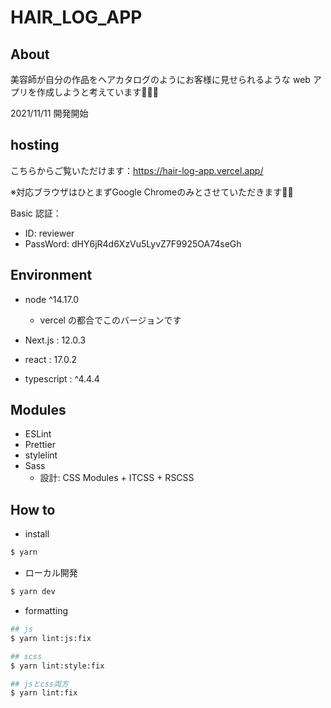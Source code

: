 # HAIR_LOG_APP

## About

美容師が自分の作品をヘアカタログのようにお客様に見せられるような web アプリを作成しようと考えています💇‍♂️💈

2021/11/11 開発開始


## hosting

こちらからご覧いただけます：https://hair-log-app.vercel.app/

※対応ブラウザはひとまずGoogle  Chromeのみとさせていただきます🙇‍♂️

Basic 認証：

- ID: reviewer
- PassWord: dHY6jR4d6XzVu5LyvZ7F9925OA74seGh

## Environment

- node ^14.17.0

  - vercel の都合でこのバージョンです

- Next.js : 12.0.3
- react : 17.0.2
- typescript : ^4.4.4

## Modules

- ESLint
- Prettier
- stylelint
- Sass
  - 設計: CSS Modules + ITCSS + RSCSS

## How to

- install

```bash
$ yarn
```

- ローカル開発

```bash
$ yarn dev
```

- formatting

```bash
## js
$ yarn lint:js:fix

## scss
$ yarn lint:style:fix

## jsとcss両方
$ yarn lint:fix
```
